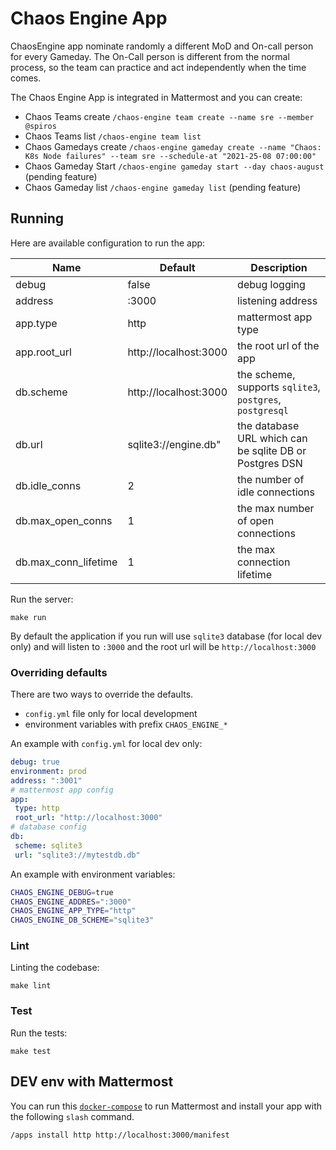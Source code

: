# Chaos Engine App
ChaosEngine app nominate randomly a different MoD and On-call person for every Gameday. The On-Call person is different from the normal process, so the team can practice and act independently when the time comes.

The Chaos Engine App is integrated in Mattermost and you can create:
- Chaos Teams create `/chaos-engine team create --name sre --member @spiros`
- Chaos Teams list `/chaos-engine team list`
- Chaos Gamedays create `/chaos-engine gameday create --name "Chaos: K8s Node failures" --team sre --schedule-at "2021-25-08 07:00:00"`
- Chaos Gameday Start `/chaos-engine gameday start --day chaos-august` (pending feature)
- Chaos Gameday list `/chaos-engine gameday list` (pending feature)

## Running

Here are available configuration to run the app:

| Name                  | Default                           | Description |
|-----------------------|-----------------------------------|---------|
| debug                 | false                             | debug logging |
| address               | :3000                             | listening address |
| app.type              | http                              | mattermost app type |
| app.root_url          | http://localhost:3000             | the root url of the app |
| db.scheme             | http://localhost:3000             | the scheme, supports `sqlite3`, `postgres`, `postgresql`|
| db.url                | sqlite3://engine.db"              | the database URL which can be sqlite DB or Postgres DSN |
| db.idle_conns         | 2                                 | the number of idle connections |
| db.max_open_conns     | 1                                 | the max number of open connections |
| db.max_conn_lifetime  | 1                                 | the max connection lifetime |


Run the server:
```
make run
```

By default the application if you run will use `sqlite3` database (for local dev only) and will listen to `:3000` and the root url
will be `http://localhost:3000`

### Overriding defaults

There are two ways to override the defaults.
- `config.yml` file only for local development
- environment variables with prefix `CHAOS_ENGINE_*`

An example with `config.yml` for local dev only:

```yaml
debug: true
environment: prod
address: ":3001"
# mattermost app config
app:
 type: http
 root_url: "http://localhost:3000"
# database config
db:
 scheme: sqlite3
 url: "sqlite3://mytestdb.db"
```

An example with environment variables:
```bash
CHAOS_ENGINE_DEBUG=true
CHAOS_ENGINE_ADDRES=":3000"
CHAOS_ENGINE_APP_TYPE="http"
CHAOS_ENGINE_DB_SCHEME="sqlite3"
```

### Lint

Linting the codebase:
```
make lint
```

### Test

Run the tests:
```
make test
```

## DEV env with Mattermost

You can run this [`docker-compose`](https://github.com/mattermost/mattermost-plugin-apps/tree/master/dev) to run
Mattermost and install your app with the following `slash` command.

`/apps install http http://localhost:3000/manifest`
